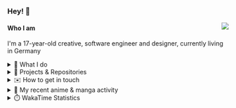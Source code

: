 ### Hey! 👋

[<img src="https://lanyard-profile-readme.vercel.app/api/228965621478588416" align="right">](https://discord.com/users/228965621478588416)

#### Who I am

I'm a 17-year-old creative, software engineer and designer, currently living in Germany

<details>
  <summary>💼 What I do</summary>

I currently am working on starting a publishing and management company for creatives.
I also am creative lead, community manager, and web developer at the Minecraft Server [Xenyria](https://xenyria.net) and the team behind it, [Pixelground Labs](https://pixelgroundlabs.com).
</details>

<details>
  <summary>📁 Projects & Repositories</summary>

<table>
    <thead>
        <tr>
            <th colspan=2>Svelte Libraries</th>
        </tr>
    </thead>
    <tbody>
        <tr>
            <td><a href="https://github.com/pixelgroundlabs/svelte-skinview3d">pixelgroundlabs/svelte-skinview3d</a></td>
            <td>A svelte component for rendering Minecraft SKins in 3D based on <a href="https://github.com/bs-community/skinview3d">skinview3d</a></td>
        </tr>
    </tbody>
    <thead>
        <tr>
            <th colspan=2>Minecraft Mods</th>
        </tr>
    </thead>
    <tbody>
        <tr>
            <td><a href="https://github.com/XenyriaNET/xeem">Xenyria Experience Enhancement Mod</a></td>
            <td>A client-side Minecraft Mod aiming to improve the experience on the Xenyria Minecraft Server</td>
        </tr>
    </tbody>
    <thead>
        <tr>
            <th colspan=2>Old Stuff</th>
        </tr>
    </thead>
    <tbody>
        <tr>
            <td><a href="https://github.com/OfficialCRUGG/lwstatus">lwstatus</a></td>
            <td>Lightweight webserver exposing various system metrics as a JSON endpoint and frontend</td>
        </tr>
        <tr>
            <td><a href="https://github.com/OfficialCRUGG/cfddns">cfddns / cloudflare-dyndns</a></td>
            <td>Simple application to run in the background that regularly checks for IP address changes and updates specific Cloudflare DNS Records accordingly. <s><i>Not sure how this still works...</i></s></td>
        </tr>
    </tbody>
</table>

</details>

<details>
  <summary>✉️ How to get in touch</summary>
  
> Sorted by how quickly you can expect a reply
- [Hit me up on Discord](https://discord.com/users/228965621478588416)
- [Hit me up on Twitter](https://twitter.com/cruggdev)
- [Send me a mail](mailto:me@crg.sh)
</details>


<details>
  <summary>🌸 My recent anime & manga activity</summary>
  
<!-- ANILIST_ACTIVITY:start -->

-   📺 Completed [Scott Pilgrim Takes Off](https://anilist.co/anime/170206) (16:43, 30 November 2023)
-   📺 Watched episode 6 - 7 of [Scott Pilgrim Takes Off](https://anilist.co/anime/170206) (22:31, 23 November 2023)
-   📺 Watched episode 2 - 5 of [Scott Pilgrim Takes Off](https://anilist.co/anime/170206) (21:26, 22 November 2023)
-   📺 Watched episode 1 of [Scott Pilgrim Takes Off](https://anilist.co/anime/170206) (21:24, 21 November 2023)
-   📺 Plans to watch [Himouto! Umaru-chan](https://anilist.co/anime/20987) (18:49, 17 November 2023)

<!-- ANILIST_ACTIVITY:end -->
</details>

<details>
  <summary>⏱️ WakaTime Statistics</summary>

<!--START_SECTION:waka-->

```txt
From: 04 December 2023 - To: 11 December 2023

Svelte       8 hrs 32 mins   █████████████▒░░░░░░░░░░░   53.31 %
TypeScript   1 hr 17 mins    ██░░░░░░░░░░░░░░░░░░░░░░░   08.09 %
JSON         1 hr            █▓░░░░░░░░░░░░░░░░░░░░░░░   06.25 %
PHP          56 mins         █▒░░░░░░░░░░░░░░░░░░░░░░░   05.89 %
JavaScript   52 mins         █▒░░░░░░░░░░░░░░░░░░░░░░░   05.50 %
```

<!--END_SECTION:waka-->
</details>
